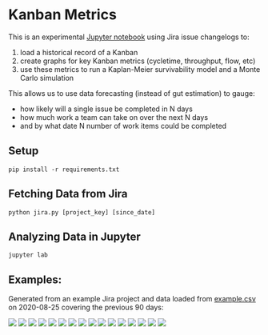# Kanban Metrics

This is an experimental [Jupyter notebook](kanban.ipynb) using Jira issue changelogs to:

1. load a historical record of a Kanban
2. create graphs for key Kanban metrics (cycletime, throughput, flow, etc)
3. use these metrics to run a Kaplan-Meier survivability model and a Monte Carlo simulation

This allows us to use data forecasting (instead of gut estimation) to gauge:

* how likely will a single issue be completed in N days
* how much work a team can take on over the next N days
* and by what date N number of work items could be completed


## Setup

```
pip install -r requirements.txt
```

## Fetching Data from Jira

```
python jira.py [project_key] [since_date]
```

## Analyzing Data in Jupyter

```
jupyter lab
```

## Examples:

Generated from an example Jira project and data loaded from [example.csv](data/example.csv) on 2020-08-25 covering the previous 90 days:
       
![](images/cycletime-timeline.png)
![](images/cycletime-histogram.png)
![](images/throughput-timeline.png)
![](images/throughput-histogram.png)
![](images/velocity-timeline.png)
![](images/burndown-timeline.png)
![](images/flow-timeline.png)
![](images/flow-normalized-timeline.png)
![](images/wip-aging.png)
![](images/forecast-kaplan-meier.png)
![](images/forecast-weibull-hazard.png)
![](images/forecast-weibull-survival.png)
![](images/distribution-montecarlo-how.png)
![](images/forecast-montecarlo-how.png)
![](images/distribution-montecarlo-when.png)
![](images/forecast-montecarlo-when.png)
